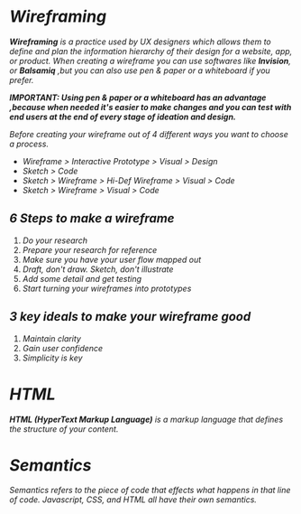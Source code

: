 # ***Wireframing***

***Wireframing** is a practice used by UX designers which allows them to define and plan the information hierarchy of their design for a website, app, or product. When creating a wireframe you can use softwares like **Invision**, or **Balsamiq** ,but you can also use pen & paper or a whiteboard if you prefer.*

***IMPORTANT: Using pen & paper or a whiteboard has an advantage ,because when needed it's easier to make changes and you can test with end users at the end of every stage of ideation and design.***

*Before creating your wireframe out of 4 different ways you want to choose a process.*
- *Wireframe > Interactive Prototype > Visual > Design*
- *Sketch > Code*
- *Sketch > Wireframe > Hi-Def Wireframe > Visual > Code*
- *Sketch > Wireframe > Visual > Code*

## ***6 Steps to make a wireframe***
1. *Do your research*
2. *Prepare your research for reference*
3. *Make sure you have your user flow mapped out*
4. *Draft, don't draw. Sketch, don't illustrate*
5. *Add some detail and get testing*
6. *Start turning your wireframes into prototypes*

## ***3 key ideals to make your wireframe good***
1. *Maintain clarity*
2. *Gain user confidence*
3. *Simplicity is key*

# ***HTML***
***HTML (HyperText Markup Language)** is a markup language that defines the structure of your content.*

# ***Semantics***
*Semantics refers to the piece of code that effects what happens in that line of code. Javascript, CSS, and HTML all have their own semantics.*